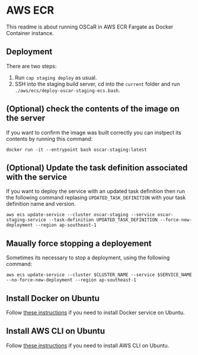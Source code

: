 # AWS ECR

This readme is about running OSCaR in AWS ECR Fargate as Docker Container instance.

## Deployment

There are two steps:

1. Run `cap staging deploy` as usual.
1. SSH into the staging build server, cd into the `current` folder and run `./aws/ecs/deploy-oscar-staging-ecs.bash`.

## (Optional) check the contents of the image on the server

If you want to confirm the image was built correctly you can instpect its contents by running this command:

```
docker run -it --entrypoint bash oscar-staging:latest
```

## (Optional) Update the task definition associated with the service

If you want to deploy the service with an updated task definition then run the following command replasing `UPDATED_TASK_DEFINITION` with your task definition name and version.

```
aws ecs update-service --cluster oscar-staging --service oscar-staging-service --task-definition UPDATED_TASK_DEFINITION --force-new-deployment --region ap-southeast-1
```

## Maually force stopping a deployement

Sometimes its necessary to stop a deployment, using the following command:

```
aws ecs update-service --cluster $CLUSTER_NAME --service $SERVICE_NAME --no-force-new-deployment --region ap-southeast-1
```

## Install Docker on Ubuntu

Follow [these instructions](https://www.digitalocean.com/community/tutorials/how-to-install-and-use-docker-on-ubuntu-18-04) if you need to install Docker service on Ubuntu.

## Install AWS CLI on Ubuntu

Follow [these instructions](https://linuxhint.com/install_aws_cli_ubuntu/) if you need to install AWS CLI on Ubuntu.
